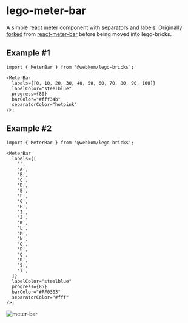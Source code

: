 # lego-meter-bar

A simple react meter component with separators and labels. Originally [forked](https://github.com/webkom/react-meter-bar) from [react-meter-bar](https://github.com/Noor0/react-meter-bar) before being moved into lego-bricks.

## Example #1

```tsx
import { MeterBar } from '@webkom/lego-bricks';

<MeterBar
  labels={[0, 10, 20, 30, 40, 50, 60, 70, 80, 90, 100]}
  labelColor="steelblue"
  progress={80}
  barColor="#fff34b"
  separatorColor="hotpink"
/>;
```

## Example #2

```tsx
import { MeterBar } from '@webkom/lego-bricks';

<MeterBar
  labels={[
    '',
    'A',
    'B',
    'C',
    'D',
    'E',
    'F',
    'G',
    'H',
    'I',
    'J',
    'K',
    'L',
    'M',
    'N',
    'O',
    'P',
    'Q',
    'R',
    'S',
    'T',
  ]}
  labelColor="steelblue"
  progress={85}
  barColor="#FF0303"
  separatorColor="#fff"
/>;
```

![meter-bar](https://i.imgur.com/rVpEEXf.png 'Meter Bar')
